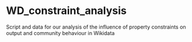 # WD_constraint_analysis
Script and data for our analysis of the influence of property constraints on output and community behaviour in Wikidata
